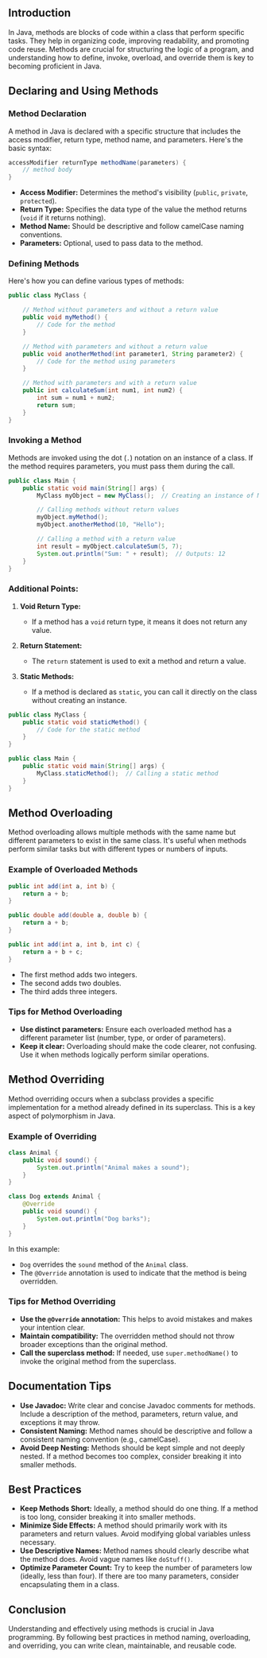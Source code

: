## Introduction
In Java, methods are blocks of code within a class that perform specific tasks. They help in organizing code, improving readability, and promoting code reuse. Methods are crucial for structuring the logic of a program, and understanding how to define, invoke, overload, and override them is key to becoming proficient in Java.

## Declaring and Using Methods

### Method Declaration
A method in Java is declared with a specific structure that includes the access modifier, return type, method name, and parameters. Here's the basic syntax:

```java
accessModifier returnType methodName(parameters) {
    // method body
}
```

- **Access Modifier:** Determines the method's visibility (`public`, `private`, `protected`).
- **Return Type:** Specifies the data type of the value the method returns (`void` if it returns nothing).
- **Method Name:** Should be descriptive and follow camelCase naming conventions.
- **Parameters:** Optional, used to pass data to the method.

### Defining Methods
Here's how you can define various types of methods:

```java
public class MyClass {

    // Method without parameters and without a return value
    public void myMethod() {
        // Code for the method
    }

    // Method with parameters and without a return value
    public void anotherMethod(int parameter1, String parameter2) {
        // Code for the method using parameters
    }

    // Method with parameters and with a return value
    public int calculateSum(int num1, int num2) {
        int sum = num1 + num2;
        return sum;
    }
}
```

### Invoking a Method
Methods are invoked using the dot (`.`) notation on an instance of a class. If the method requires parameters, you must pass them during the call.

```java
public class Main {
    public static void main(String[] args) {
        MyClass myObject = new MyClass();  // Creating an instance of MyClass

        // Calling methods without return values
        myObject.myMethod();
        myObject.anotherMethod(10, "Hello");

        // Calling a method with a return value
        int result = myObject.calculateSum(5, 7);
        System.out.println("Sum: " + result);  // Outputs: 12
    }
}
```

### Additional Points:
1. **Void Return Type:**
   - If a method has a `void` return type, it means it does not return any value.

2. **Return Statement:**
   - The `return` statement is used to exit a method and return a value.

3. **Static Methods:**
   - If a method is declared as `static`, you can call it directly on the class without creating an instance.

```java
public class MyClass {
    public static void staticMethod() {
        // Code for the static method
    }
}

public class Main {
    public static void main(String[] args) {
        MyClass.staticMethod();  // Calling a static method
    }
}
```

## Method Overloading
Method overloading allows multiple methods with the same name but different parameters to exist in the same class. It's useful when methods perform similar tasks but with different types or numbers of inputs.

### Example of Overloaded Methods
```java
public int add(int a, int b) {
    return a + b;
}

public double add(double a, double b) {
    return a + b;
}

public int add(int a, int b, int c) {
    return a + b + c;
}
```
- The first method adds two integers.
- The second adds two doubles.
- The third adds three integers.

### Tips for Method Overloading
- **Use distinct parameters:** Ensure each overloaded method has a different parameter list (number, type, or order of parameters).
- **Keep it clear:** Overloading should make the code clearer, not confusing. Use it when methods logically perform similar operations.

## Method Overriding
Method overriding occurs when a subclass provides a specific implementation for a method already defined in its superclass. This is a key aspect of polymorphism in Java.

### Example of Overriding
```java
class Animal {
    public void sound() {
        System.out.println("Animal makes a sound");
    }
}

class Dog extends Animal {
    @Override
    public void sound() {
        System.out.println("Dog barks");
    }
}
```
In this example:
- `Dog` overrides the `sound` method of the `Animal` class.
- The `@Override` annotation is used to indicate that the method is being overridden.

### Tips for Method Overriding
- **Use the `@Override` annotation:** This helps to avoid mistakes and makes your intention clear.
- **Maintain compatibility:** The overridden method should not throw broader exceptions than the original method.
- **Call the superclass method:** If needed, use `super.methodName()` to invoke the original method from the superclass.

## Documentation Tips
- **Use Javadoc:** Write clear and concise Javadoc comments for methods. Include a description of the method, parameters, return value, and exceptions it may throw.
- **Consistent Naming:** Method names should be descriptive and follow a consistent naming convention (e.g., camelCase).
- **Avoid Deep Nesting:** Methods should be kept simple and not deeply nested. If a method becomes too complex, consider breaking it into smaller methods.

## Best Practices
- **Keep Methods Short:** Ideally, a method should do one thing. If a method is too long, consider breaking it into smaller methods.
- **Minimize Side Effects:** A method should primarily work with its parameters and return values. Avoid modifying global variables unless necessary.
- **Use Descriptive Names:** Method names should clearly describe what the method does. Avoid vague names like `doStuff()`.
- **Optimize Parameter Count:** Try to keep the number of parameters low (ideally, less than four). If there are too many parameters, consider encapsulating them in a class.

## Conclusion
Understanding and effectively using methods is crucial in Java programming. By following best practices in method naming, overloading, and overriding, you can write clean, maintainable, and reusable code.


